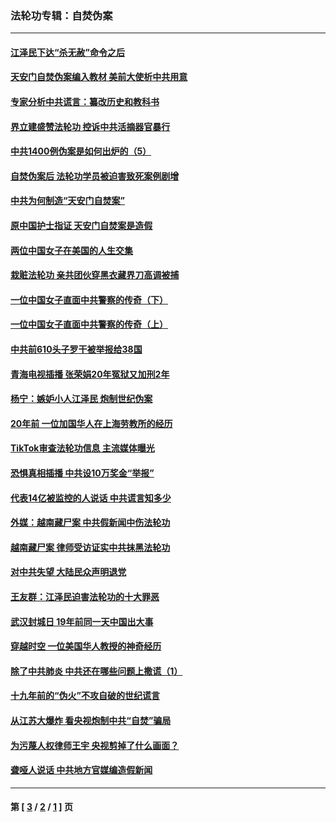 ### 法轮功专辑：自焚伪案
---
#### [江泽民下达“杀无赦”命令之后](../../pages/nf5562/n13878084.md?01260430) 
#### [天安门自焚伪案编入教材 美前大使析中共用意](../../pages/nf5562/n13791932.md?01260430) 
#### [专家分析中共谎言：纂改历史和教科书](../../pages/nf5562/n13781542.md?01260430) 
#### [界立建盛赞法轮功 控诉中共活摘器官暴行](../../pages/nf5562/n13781971.md?01260430) 
#### [中共1400例伪案是如何出炉的（5）](../../pages/nf5562/n13226831.md?01260430) 
#### [自焚伪案后 法轮功学员被迫害致死案例剧增](../../pages/nf5562/n13190600.md?01260430) 
#### [中共为何制造“天安门自焚案”](../../pages/nf5562/n13183270.md?01260430) 
#### [原中国护士指证 天安门自焚案是造假](../../pages/nf5562/n13172289.md?01260430) 
#### [两位中国女子在美国的人生交集](../../pages/nf5562/n13156138.md?01260430) 
#### [栽赃法轮功 亲共团伙穿黑衣藏界刀高调被捕](../../pages/nf5562/n13073780.md?01260430) 
#### [一位中国女子直面中共警察的传奇（下）](../../pages/nf5562/n12989706.md?01260430) 
#### [一位中国女子直面中共警察的传奇（上）](../../pages/nf5562/n12985072.md?01260430) 
#### [中共前610头子罗干被举报给38国](../../pages/nf5562/n12975419.md?01260430) 
#### [青海电视插播 张荣娟20年冤狱又加刑2年](../../pages/nf5562/n12738166.md?01260430) 
#### [杨宁：嫉妒小人江泽民 炮制世纪伪案](../../pages/nf5562/n12724108.md?01260430) 
#### [20年前 一位加国华人在上海劳教所的经历](../../pages/nf5562/n12707932.md?01260430) 
#### [TikTok审查法轮功信息 主流媒体曝光](../../pages/nf5562/n12362336.md?01260430) 
#### [恐惧真相插播 中共设10万奖金“举报”](../../pages/nf5562/n12306396.md?01260430) 
#### [代表14亿被监控的人说话 中共谎言知多少](../../pages/nf5562/n12297484.md?01260430) 
#### [外媒：越南藏尸案 中共假新闻中伤法轮功](../../pages/nf5562/n12264411.md?01260430) 
#### [越南藏尸案 律师受访证实中共抹黑法轮功](../../pages/nf5562/n12261878.md?01260430) 
#### [对中共失望 大陆民众声明退党](../../pages/nf5562/n12187315.md?01260430) 
#### [王友群：江泽民迫害法轮功的十大罪恶](../../pages/nf5562/n12169074.md?01260430) 
#### [武汉封城日 19年前同一天中国出大事](../../pages/nf5562/n12150901.md?01260430) 
#### [穿越时空  一位美国华人教授的神奇经历](../../pages/nf5562/n12097460.md?01260430) 
#### [除了中共肺炎 中共还在哪些问题上撒谎（1）](../../pages/nf5562/n11955770.md?01260430) 
#### [十九年前的“伪火”不攻自破的世纪谎言](../../pages/nf5562/n11813238.md?01260430) 
#### [从江苏大爆炸 看央视炮制中共“自焚”骗局](../../pages/nf5562/n11140275.md?01260430) 
#### [为污蔑人权律师王宇 央视剪掉了什么画面？](../../pages/nf5562/n11130142.md?01260430) 
#### [聋哑人说话 中共地方官媒编造假新闻](../../pages/nf5562/n11006067.md?01260430) 

---
#### 第 [ [3](./3.md?01260430) / [2](./2.md?01260430) / [1](./1.md?01260430) ] 页
